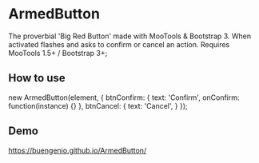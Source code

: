 ArmedButton
==========
The proverbial 'Big Red Button' made with MooTools & Bootstrap 3. When activated flashes and asks to confirm or cancel an action. Requires MooTools 1.5+ / Bootstrap 3+;

How to use
----------
new ArmedButton(element, {
        btnConfirm: {
                text: 'Confirm',
                onConfirm: function(instance) {}
        },
        btnCancel: {
                text: 'Cancel',
        }
});

Demo
---------
https://buengenio.github.io/ArmedButton/
